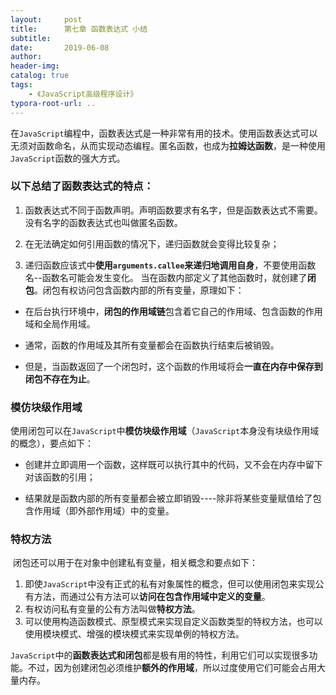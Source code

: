 ```yaml
---
layout:     post
title:      第七章 函数表达式 小结
subtitle:  
date:       2019-06-08
author:     
header-img: 
catalog: true
tags:
    - 《JavaScript高级程序设计》
typora-root-url: ..
---
```




​    在`JavaScript`编程中，函数表达式是一种非常有用的技术。使用函数表达式可以无须对函数命名，从而实现动态编程。
​    匿名函数，也成为**拉姆达函数**，是一种使用`JavaScript`函数的强大方式。

### 以下总结了函数表达式的特点：

1. 函数表达式不同于函数声明。声明函数要求有名字，但是函数表达式不需要。没有名字的函数表达式也叫做匿名函数。

2. 在无法确定如何引用函数的情况下，递归函数就会变得比较复杂；

3. 递归函数应该式中**使用`arguments.callee`来递归地调用自身**，不要使用函数名--函数名可能会发生变化。
  当在函数内部定义了其他函数时，就创建了**闭包**。闭包有权访问包含函数内部的所有变量，原理如下：

  - 在后台执行环境中，**闭包的作用域链**包含着它自己的作用域、包含函数的作用域和全局作用域。

  - 通常，函数的作用域及其所有变量都会在函数执行结束后被销毁。

  - 但是，当函数返回了一个闭包时，这个函数的作用域将会**一直在内存中保存到闭包不存在为止**。

### 模仿块级作用域

​    使用闭包可以在`JavaScript`中**模仿块级作用域**（`JavaScript`本身没有块级作用域的概念），要点如下：

- 创建并立即调用一个函数，这样既可以执行其中的代码，又不会在内存中留下对该函数的引用；

- 结果就是函数内部的所有变量都会被立即销毁----除非将某些变量赋值给了包含作用域（即外部作用域）中的变量。

### 特权方法

​    闭包还可以用于在对象中创建私有变量，相关概念和要点如下：

1. 即使`JavaScript`中没有正式的私有对象属性的概念，但可以使用闭包来实现公有方法，而通过公有方法可以**访问在包含作用域中定义的变量**。
2. 有权访问私有变量的公有方法叫做**特权方法**。
3. 可以使用构造函数模式、原型模式来实现自定义函数类型的特权方法，也可以使用模块模式、增强的模块模式来实现单例的特权方法。

​    `JavaScript`中的**函数表达式和闭包**都是极有用的特性，利用它们可以实现很多功能。不过，因为创建闭包必须维护**额外的作用域**，所以过度使用它们可能会占用大量内存。